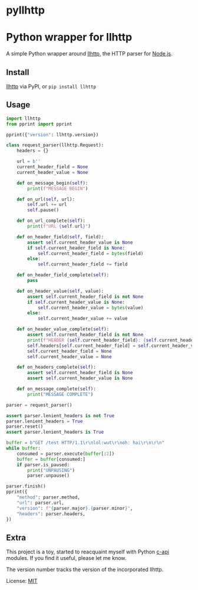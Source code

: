 # pyllhttp
Python wrapper for llhttp
======

A simple Python wrapper around [llhttp](https://github.com/nodejs/llhttp),
the HTTP parser for [Node.js](https://nodejs.org/).

## Install

[llhttp](https://pypi.org/project/llhttp/) via PyPI, or `pip install llhttp`

## Usage

```python
import llhttp
from pprint import pprint

pprint({"version": llhttp.version})

class request_parser(llhttp.Request):
    headers = {}

    url = b''
    current_header_field = None
    current_header_value = None

    def on_message_begin(self):
        print(f"MESSAGE BEGIN")

    def on_url(self, url):
        self.url += url
        self.pause()

    def on_url_complete(self):
        print(f"URL {self.url}")

    def on_header_field(self, field):
        assert self.current_header_value is None
        if self.current_header_field is None:
            self.current_header_field = bytes(field)
        else:
            self.current_header_field += field

    def on_header_field_complete(self):
        pass

    def on_header_value(self, value):
        assert self.current_header_field is not None
        if self.current_header_value is None:
            self.current_header_value = bytes(value)
        else:
            self.current_header_value += value

    def on_header_value_complete(self):
        assert self.current_header_field is not None
        print(f"HEADER {self.current_header_field}: {self.current_header_value}")
        self.headers[self.current_header_field] = self.current_header_value
        self.current_header_field = None
        self.current_header_value = None

    def on_headers_complete(self):
        assert self.current_header_field is None
        assert self.current_header_value is None

    def on_message_complete(self):
        print("MESSAGE COMPLETE")

parser = request_parser()

assert parser.lenient_headers is not True
parser.lenient_headers = True
parser.reset()
assert parser.lenient_headers is True

buffer = b"GET /test HTTP/1.1\r\nlol:wut\r\noh: hai\r\n\r\n"
while buffer:
    consumed = parser.execute(buffer[:2])
    buffer = buffer[consumed:]
    if parser.is_paused:
        print("UNPAUSING")
        parser.unpause()

parser.finish()
pprint({
    "method": parser.method,
    "url": parser.url,
    "version": f"{parser.major}.{parser.minor}",
    "headers": parser.headers,
})
```

## Extra

This project is a toy, started to reacquaint myself with Python
[c-api](https://docs.python.org/3/c-api/) modules.  If you find it useful,
please let me know.

The version number tracks the version of the incorporated llhttp.

License: [MIT](https://opensource.org/licenses/MIT)
